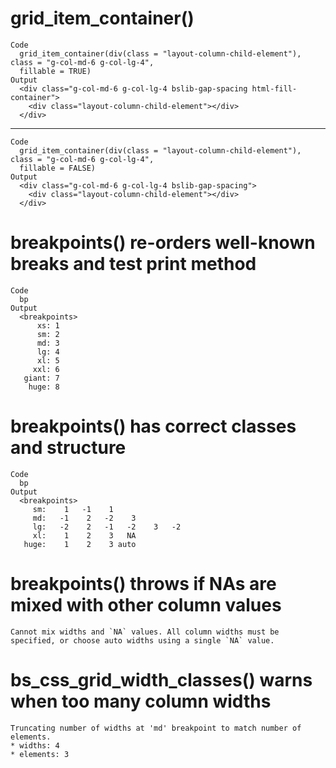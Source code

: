 # grid_item_container()

    Code
      grid_item_container(div(class = "layout-column-child-element"), class = "g-col-md-6 g-col-lg-4",
      fillable = TRUE)
    Output
      <div class="g-col-md-6 g-col-lg-4 bslib-gap-spacing html-fill-container">
        <div class="layout-column-child-element"></div>
      </div>

---

    Code
      grid_item_container(div(class = "layout-column-child-element"), class = "g-col-md-6 g-col-lg-4",
      fillable = FALSE)
    Output
      <div class="g-col-md-6 g-col-lg-4 bslib-gap-spacing">
        <div class="layout-column-child-element"></div>
      </div>

# breakpoints() re-orders well-known breaks and test print method

    Code
      bp
    Output
      <breakpoints>
          xs: 1
          sm: 2
          md: 3
          lg: 4
          xl: 5
         xxl: 6
       giant: 7
        huge: 8

# breakpoints() has correct classes and structure

    Code
      bp
    Output
      <breakpoints>
         sm:    1   -1    1
         md:   -1    2   -2    3
         lg:   -2    2   -1   -2    3   -2
         xl:    1    2    3   NA
       huge:    1    2    3 auto

# breakpoints() throws if NAs are mixed with other column values

    Cannot mix widths and `NA` values. All column widths must be specified, or choose auto widths using a single `NA` value.

# bs_css_grid_width_classes() warns when too many column widths

    Truncating number of widths at 'md' breakpoint to match number of elements.
    * widths: 4
    * elements: 3

